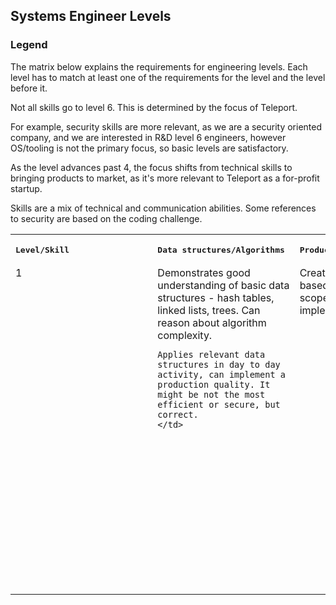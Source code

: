 ## Systems Engineer Levels

### Legend

The matrix below explains the requirements for engineering levels. Each level
has to match at least one of the requirements for the level and the level
before it.

Not all skills go to level 6. This is determined by the focus of Teleport.

For example, security skills are more relevant, as we are a security oriented
company, and we are interested in R&D level 6 engineers, however OS/tooling is
not the primary focus, so basic levels are satisfactory.

As the level advances past 4, the focus shifts from technical skills to
bringing products to market, as it's more relevant to Teleport as a for-profit
startup.

Skills are a mix of technical and communication abilities. Some references to
security are based on the coding challenge.

<table>
  <tr>
    <th><pre>Level/Skill                </pre></th>
    <th><pre>Data structures/Algorithms </pre></th>
    <th><pre>Product Output             </pre></th>
    <th><pre>Security                   </pre></th>
    <th><pre>Communication/Writing      </pre></th>
    <th><pre>Networking                 </pre></th>
    <th><pre>Systems Engineering        </pre></th>
    <th><pre>OS/Tooling                 </pre></th>
  </tr>

  <tr align="left" valign="top">
    <td>1</td>
    <td>
    Demonstrates good understanding of basic data structures - hash tables, linked lists, trees. Can reason about algorithm complexity.

    Applies relevant data structures in day to day activity, can implement a production quality. It might be not the most efficient or secure, but correct.
    </td>

<td>
    Creates a design document based on well-defined scoped requirements and implements it. &

</td>

<td>
    Applies basic security principles to program design. For example, can set up HTTPS and password based auth. 

</td>
<td>
    Reports progress on a regular basis as required by the team's operational requirements. Actively solicits feedback.Participates on interview panels. 

</td>
<td>
    Understands and reasons about networking concepts. Understands and can write production quality web servers. Understands common networking issues and troubleshooting techniques. 

</td>
<td>
    Understands the usage of POSIX and other APIs for Linux systems. Understands synchronization primitives and their application, including reasoning about deadlocks and data races.
    Can write basic system-level code using the different types of memory and allocation.
    Understands inter process communication and can build systems leveraging it.
    Can implement data race and deadlock free code using basic production guidelines - using synchronization primitives and properly sharing state between components of the system.&
    Understands the usage of compilers, interpreters, build tools at the organization.

</td>


  </tr>

</table>

